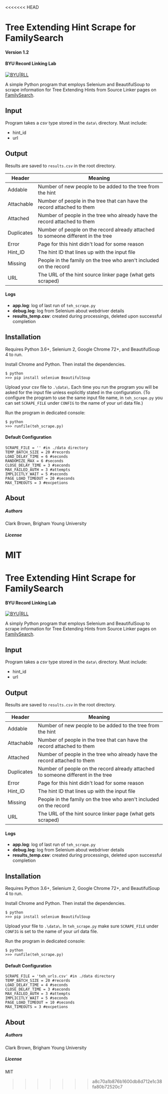 <<<<<<< HEAD
# Tree Extending Hint Scrape for FamilySearch
#### Version 1.2
#### BYU Record Linking Lab

[![BYU|RLL](http://rll.byu.edu/Plugins/SCE/Images/logo_full.jpg)](http://rll.byu.edu/)

A simple Python program that employs Selenium and BeautifulSoup to scrape information for Tree Extending Hints from Source Linker pages on [FamilySearch](http://familysearch.org).

## Input
Program takes a *csv* type stored in the `data\` directory. Must include:
 - hint_id
 - url

## Output
Results are saved to `results.csv` in the root directory. 

| Header | Meaning |
| ------ | ------ |
| Addable | Number of new people to be added to the tree from the hint |
| Attachable | Number of people in the tree that can have the record attached to them |
| Attached | Number of people in the tree who already have the record attached to them |
| Duplicates | Number of people on the record already attached to someone different in the tree |
| Error | Page for this hint didn't load for some reason |
| Hint_ID | The hint ID that lines up with the input file |
| Missing | People in the family on the tree who aren't included on the record |
| URL | The URL of the hint source linker page (what gets scraped) |

#### Logs
 - **app.log**: log of last run of `teh_scrape.py`
 - **debug.log**: log from Selenium about webdriver details
 - **results_temp.csv**: created during processings, deleted upon successful completion

## Installation

Requires Python 3.6+, Selenium 2, Google Chrome 72+, and BeautifulSoup 4 to run.

Install Chrome and Python. Then install the dependencies.
```
$ python
>>> pip install selenium BeautifulSoup
```

Upload your csv file to `.\data\`. Each time you run the program you will be asked for the input file unless explicitly stated in the configuration. (To configure the program to use the same input file name, in `teh_scrape.py` you can set `SCRAPE_FILE` under `CONFIG` to the name of your url data file.)

Run the program in dedicated console:
```
$ python
>>> runfile(teh_scrape.py)
```

#### Default Configuration
```
SCRAPE_FILE = '' #in ./data directory
TEMP_BATCH_SIZE = 20 #records
LOAD_DELAY_TIME = 6 #seconds
RANDOMIZE_MAX = 6 #seconds
CLOSE_DELAY_TIME = 3 #seconds
MAX_FAILED_AUTH = 3 #attempts
IMPLICITLY_WAIT = 5 #seconds
PAGE_LOAD_TIMEOUT = 20 #seconds
MAX_TIMEOUTS = 3 #excpetions
```

## About

##### Authors
Clark Brown, Brigham Young University

##### License
MIT
=======
# Tree Extending Hint Scrape for FamilySearch
#### BYU Record Linking Lab

[![BYU|RLL](http://rll.byu.edu/Plugins/SCE/Images/logo_full.jpg)](http://rll.byu.edu/)

A simply Python program that employs Selenium and BeautifulSoup to scrape information for Tree Extending Hints from Source Linker pages on [FamilySearch](http://familysearch.org).

## Input
Program takes a *csv* type stored in the `data\` directory. Must include:
 - hint_id
 - url

## Output
Results are saved to `results.csv` in the root directory. 

| Header | Meaning |
| ------ | ------ |
| Addable | Number of new people to be added to the tree from the hint |
| Attachable | Number of people in the tree that can have the record attached to them |
| Attached | Number of people in the tree who already have the record attached to them |
| Duplicates | Number of people on the record already attached to someone different in the tree |
| Error | Page for this hint didn't load for some reason |
| Hint_ID | The hint ID that lines up with the input file |
| Missing | People in the family on the tree who aren't included on the record |
| URL | The URL of the hint source linker page (what gets scraped) |

#### Logs
 - **app.log**: log of last run of `teh_scrape.py`
 - **debug.log**: log from Selenium about webdriver details
 - **results_temp.csv**: created during processings, deleted upon successful completion

## Installation

Requires Python 3.6+, Selenium 2, Google Chrome 72+, and BeautifulSoup 4 to run.

Install Chrome and Python. Then install the dependencies.
```
$ python
>>> pip install selenium BeautifulSoup
```

Upload your file to `.\data\`. In `teh_scrape.py` make sure `SCRAPE_FILE` under `CONFIG` is set to the name of your url data file.

Run the program in dedicated console:
```
$ python
>>> runfile(teh_scrape.py)
```

#### Default Configuration
```
SCRAPE_FILE = 'teh_urls.csv' #in ./data directory
TEMP_BATCH_SIZE = 20 #records
LOAD_DELAY_TIME = 4 #seconds
CLOSE_DELAY_TIME = 3 #seconds
MAX_FAILED_AUTH = 3 #attempts
IMPLICITLY_WAIT = 5 #seconds
PAGE_LOAD_TIMEOUT = 10 #seconds
MAX_TIMEOUTS = 3 #excpetions
```

## About

##### Authors
Clark Brown, Brigham Young University

##### License
MIT
>>>>>>> a8c70a1b876b1600db8d712e1c38fa80b72520c7

